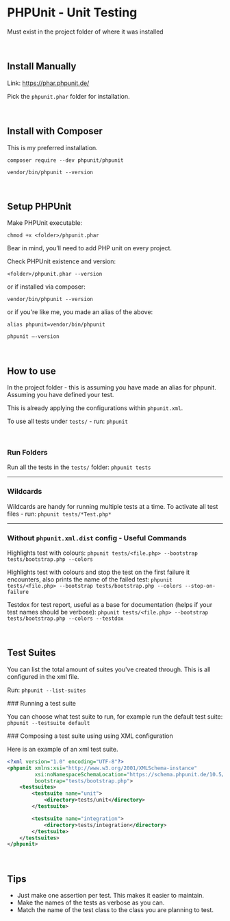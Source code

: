 # PHPUnit - Unit Testing

Must exist in the project folder of where it was installed

&nbsp;

## Install Manually

Link: https://phar.phpunit.de/

Pick the `phpunit.phar` folder for installation.

&nbsp;

## Install with Composer

This is my preferred installation.

`composer require --dev phpunit/phpunit`

`vendor/bin/phpunit --version`

&nbsp;

## Setup PHPUnit

Make PHPUnit executable:

`chmod +x <folder>/phpunit.phar`

Bear in mind, you’ll need to add PHP unit on every project.

Check PHPUnit existence and version:

`<folder>/phpunit.phar --version`

or if installed via composer:

`vendor/bin/phpunit --version`

or if you're like me, you made an alias of the above:

`alias phpunit=vendor/bin/phpunit`

`phpunit —-version`

&nbsp;

## How to use

In the project folder - this is assuming you have made an alias for phpunit. Assuming you have defined your test.

This is already applying the configurations within `phpunit.xml`.

To use all tests under `tests/` - run: `phpunit`

&nbsp;

### Run Folders

Run all the tests in the `tests/` folder: `phpunit tests`

---

### Wildcards

Wildcards are handy for running multiple tests at a time. To activate all test files - run: `phpunit tests/*Test.php*`

---

### Without `phpunit.xml.dist` config - Useful Commands

Highlights test with colours:
`phpunit tests/<file.php> --bootstrap tests/bootstrap.php --colors`

Highlights test with colours and stop the test on the first failure it encounters, also prints the name of the failed test:
`phpunit tests/<file.php> --bootstrap tests/bootstrap.php --colors --stop-on-failure`

Testdox for test report, useful as a base for documentation (helps if your test names should be verbose):
`phpunit tests/<file.php> --bootstrap tests/bootstrap.php --colors --testdox`

&nbsp;

## Test Suites

You can list the total amount of suites you've created through. This is all configured in the xml file.

Run: `phpunit --list-suites`

### Running a test suite

You can choose what test suite to run, for example run the default test suite: `phpunit --testsuite default`

### Composing a test suite using using XML configuration

Here is an example of an xml test suite.

```xml
<?xml version="1.0" encoding="UTF-8"?>
<phpunit xmlns:xsi="http://www.w3.org/2001/XMLSchema-instance"
         xsi:noNamespaceSchemaLocation="https://schema.phpunit.de/10.5/phpunit.xsd"
         bootstrap="tests/bootstrap.php">
    <testsuites>
        <testsuite name="unit">
            <directory>tests/unit</directory>
        </testsuite>

        <testsuite name="integration">
            <directory>tests/integration</directory>
        </testsuite>
    </testsuites>
</phpunit>
```

&nbsp;

## Tips

- Just make one assertion per test. This makes it easier to maintain.
- Make the names of the tests as verbose as you can.
- Match the name of the test class to the class you are planning to test.
